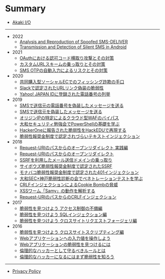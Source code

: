 # Summary

* [Akaki I/O](README.md)

---

* 2022
  * [Analysis and Reproduction of Spoofed SMS-DELIVER](2022/analysis_and_reproduction_of_spoofed_sms-deliver.md)
  * [Transmission and Detection of Silent SMS in Android](2022/transmission_and_detection_of_silent_sms_in_android.md)
* 2021
  * [OAuthにおける認可コード横取り攻撃とその対策](2021/authz_code_interception.md)
  * [カスタムURLスキームの乗っ取りとその対策](2021/url_scheme_hijack.md)
  * [SMS OTPの自動入力によるリスクとその対策](2021/sms_otp_autofill.md)
* 2020
  * [共同購入型ソーシャルECでのフィッシング詐欺の手口](2020/pinduoduo_phishing.md)
  * [Slackで認定されたURLリンク偽装の脆弱性](2020/url_link_spoofing.md)
  * [Yahoo! JAPAN IDに登録された電話番号の列挙](2020/phone_number_enumeration.md)
* 2019
  * [SMSで送信元の電話番号を偽装したメッセージを送る](2019/sms_spoofing_2.md)
  * [SMSで送信元を偽装したメッセージを送る](2019/sms_spoofing.md)
  * [オリジンIPの特定によるクラウド型WAFのバイパス](2019/cloud-waf_bypass.md)
  * [大和セキュリティ勉強会でPowerShellの基礎を学ぶ](2019/learning_powershell.md)
  * [HackerOneに報告された脆弱性をHackEDUで再現する](2019/hackedu.md)
  * [脆弱性報奨金制度で認定されづらいテキストインジェクション](2019/text_injection.md)
* 2018
  * [Request-URIのパスからのオープンリダイレクト 実践編](2018/practical_open_redirect_via_path.md)
  * [Request-URIのパスからのオープンリダイレクト](2018/open_redirect_via_path.md)
  * [SSRFを利用したメール送信ドメインの乗っ取り](2018/smtp_domain_takeover.md)
  * [サイボウズ脆弱性報奨金制度で認定されたSSRF](2018/ssrf_in_cybozu.md)
  * [モナバコ脆弱性報奨金制度で認定された401インジェクション](2018/401i_in_monabako.md)
  * [大和SEC×神戸脆弱性診断の会でペネトレーションテストを学ぶ](2018/learning_pentest_in_kobe.md)
  * [CRLFインジェクションによるCookie Bombの脅威](2018/impact_of_cookie_bomb.md)
  * [XSSワーム「Samy」の動作を解析する](2018/analyzing_samy_xss_worm.md)
  * [Request-URIのパスからのCRLFインジェクション](2018/crlfi_via_path_of_request-uri.md)
* 2017
  * [脆弱性を見つけよう アクセス制御の不備編](2017/intro_to_ethical_hacker_8.md)
  * [脆弱性を見つけよう SQLインジェクション編](2017/intro_to_ethical_hacker_7.md)
  * [脆弱性を見つけよう クロスサイトリクエストフォージェリ編](2017/intro_to_ethical_hacker_6.md)
* 2016
  * [脆弱性を見つけよう クロスサイトスクリプティング編](2016/intro_to_ethical_hacker_5.md)
  * [Webアプリケーションへの入力値を操作しよう](2016/intro_to_ethical_hacker_4.md)
  * [Webアプリケーションの脆弱性を見つけるには](2016/intro_to_ethical_hacker_3.md)
  * [倫理的なハッカーとして守るべきルールとは](2016/intro_to_ethical_hacker_2.md)
  * [倫理的なハッカーになるにはまず脆弱性を知ろう](2016/intro_to_ethical_hacker_1.md)

---

* [Privacy Policy](README.md#privacy-policy)

